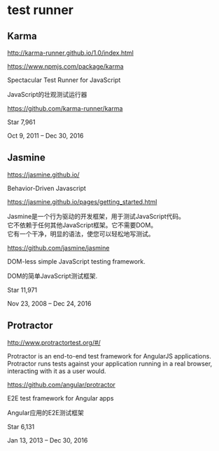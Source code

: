#  test runner  


## Karma  

http://karma-runner.github.io/1.0/index.html

https://www.npmjs.com/package/karma  


Spectacular Test Runner for JavaScript  

JavaScript的壮观测试运行器  

https://github.com/karma-runner/karma  

Star 7,961

Oct 9, 2011 – Dec 30, 2016




## Jasmine  

https://jasmine.github.io/  

Behavior-Driven Javascript

https://jasmine.github.io/pages/getting_started.html



Jasmine是一个行为驱动的开发框架，用于测试JavaScript代码。  
它不依赖于任何其他JavaScript框架。它不需要DOM。  
它有一个干净，明显的语法，使您可以轻松地写测试。  

https://github.com/jasmine/jasmine   

DOM-less simple JavaScript testing framework.

DOM的简单JavaScript测试框架.

Star 11,971

Nov 23, 2008 – Dec 24, 2016  




## Protractor  

http://www.protractortest.org/#/  

Protractor is an end-to-end test framework for AngularJS applications.  
Protractor runs tests against your application running in a real browser, interacting with it as a user would.  


https://github.com/angular/protractor  

E2E test framework for Angular apps

Angular应用的E2E测试框架


Star 6,131

Jan 13, 2013 – Dec 30, 2016








